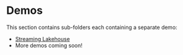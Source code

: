 # Demos

This section contains sub-folders each containing a separate demo:

- [Streaming Lakehouse](./streaming_lakehouse/)
- More demos coming soon!
